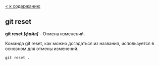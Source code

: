 [< к содержанию](./readme.md)

## git reset

**git reset *[файл]*** - Отмена изменений.

Команда git reset, как можно догадаться из названия, используется в основном для отмены изменений.

```bash=
git reset .
```
